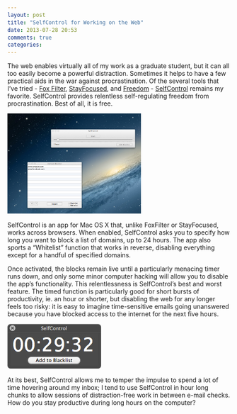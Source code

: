 ```yaml
---
layout: post
title: "SelfControl for Working on the Web"
date: 2013-07-28 20:53
comments: true
categories: 
---
```


The web enables virtually all of my work as a graduate student, but it can all too easily become a powerful distraction. Sometimes it helps to have a few practical aids in the war against procrastination. Of the several tools that I’ve tried - <a href="https://addons.mozilla.org/en-us/firefox/addon/foxfilter/">Fox Filter</a>, <a href="https://chrome.google.com/webstore/detail/stayfocusd/laankejkbhbdhmipfmgcngdelahlfoji?hl=en">StayFocused</a>, and <a href="http://macfreedom.com/">Freedom</a> - <a href="http://selfcontrolapp.com/">SelfControl</a> remains my favorite. SelfControl provides relentless self-regulating freedom from procrastination. Best of all, it is free.

<img src="Self_Control_1.jpg" width="60%" class="left">

SelfControl is an app for Mac OS X that, unlike FoxFilter or StayFocused, works across browsers. When enabled, SelfControl asks you to specify how long you want to block a list of domains, up to 24 hours. The app also sports a “Whitelist” function that works in reverse, disabling everything except for a handful of specified domains. 

Once activated, the blocks remain live until a particularly menacing timer runs down, and only some minor computer hacking will allow you to disable the app’s functionality. This relentlessness is SelfControl’s best and worst feature. The timed function is particularly good for short bursts of productivity, ie. an hour or shorter, but disabling the web for any longer feels too risky: it is easy to imagine time-sensitive emails going unanswered because you have blocked access to the internet for the next five hours. 

<img src="Self_Control_2.jpg" class="right">

At its best, SelfControl allows me to temper the impulse to spend a lot of time hovering around my inbox; I tend to use SelfControl in hour long chunks to allow sessions of distraction-free work in between e-mail checks. How do you stay productive during long hours on the computer?